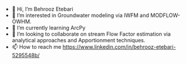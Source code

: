 - 👋 Hi, I’m Behrooz Etebari
- 👀 I’m interested in Groundwater modeling via IWFM and MODFLOW-OWHM.
- 🌱 I’m currently learning ArcPy
- 💞️ I’m looking to collaborate on stream Flow Factor estimation via analytical approaches and Apportionment techniques.
- 📫 How to reach me https://www.linkedin.com/in/behrooz-etebari-5295548b/

<!---
BehroozEtebari-DWR/BehroozEtebari-DWR is a ✨ special ✨ repository because its `README.md` (this file) appears on your GitHub profile.
You can click the Preview link to take a look at your changes.
--->
